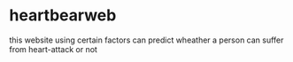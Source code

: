 # heartbearweb
this website using certain factors can predict wheather a person can suffer from heart-attack or not
